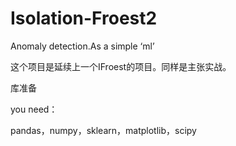 # Isolation-Froest2
Anomaly detection.As a simple ‘ml’

这个项目是延续上一个IFroest的项目。同样是主张实战。

库准备

you need：

pandas，numpy，sklearn，matplotlib，scipy
